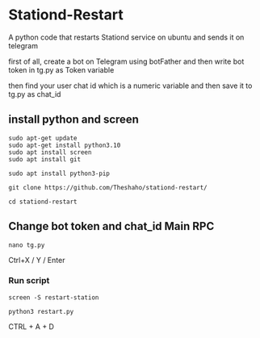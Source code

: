 # Stationd-Restart

A python code that restarts Stationd service on ubuntu and sends it on telegram

first of all, create a bot on Telegram using botFather and then write bot token in tg.py as Token variable

then find your user chat id which is a numeric variable and then save it to tg.py as chat_id


## install python and screen
```
sudo apt-get update
sudo apt-get install python3.10
sudo apt install screen
sudo apt install git
```
```
sudo apt install python3-pip
```
```
git clone https://github.com/Theshaho/stationd-restart/
```
```
cd stationd-restart
```
## Change bot token and chat_id Main RPC
```
nano tg.py
```
Ctrl+X / Y / Enter
### Run script
```
screen -S restart-station
```
```
python3 restart.py
```
CTRL + A + D

